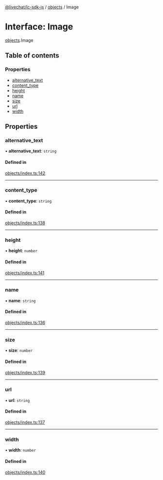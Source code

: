 [@livechat/lc-sdk-js](../README.md) / [objects](../modules/objects.md) / Image

# Interface: Image

[objects](../modules/objects.md).Image

## Table of contents

### Properties

- [alternative\_text](objects.Image.md#alternative_text)
- [content\_type](objects.Image.md#content_type)
- [height](objects.Image.md#height)
- [name](objects.Image.md#name)
- [size](objects.Image.md#size)
- [url](objects.Image.md#url)
- [width](objects.Image.md#width)

## Properties

### alternative\_text

• **alternative\_text**: `string`

#### Defined in

[objects/index.ts:142](https://github.com/livechat/lc-sdk-js/blob/4da1eb6/src/objects/index.ts#L142)

___

### content\_type

• **content\_type**: `string`

#### Defined in

[objects/index.ts:138](https://github.com/livechat/lc-sdk-js/blob/4da1eb6/src/objects/index.ts#L138)

___

### height

• **height**: `number`

#### Defined in

[objects/index.ts:141](https://github.com/livechat/lc-sdk-js/blob/4da1eb6/src/objects/index.ts#L141)

___

### name

• **name**: `string`

#### Defined in

[objects/index.ts:136](https://github.com/livechat/lc-sdk-js/blob/4da1eb6/src/objects/index.ts#L136)

___

### size

• **size**: `number`

#### Defined in

[objects/index.ts:139](https://github.com/livechat/lc-sdk-js/blob/4da1eb6/src/objects/index.ts#L139)

___

### url

• **url**: `string`

#### Defined in

[objects/index.ts:137](https://github.com/livechat/lc-sdk-js/blob/4da1eb6/src/objects/index.ts#L137)

___

### width

• **width**: `number`

#### Defined in

[objects/index.ts:140](https://github.com/livechat/lc-sdk-js/blob/4da1eb6/src/objects/index.ts#L140)
